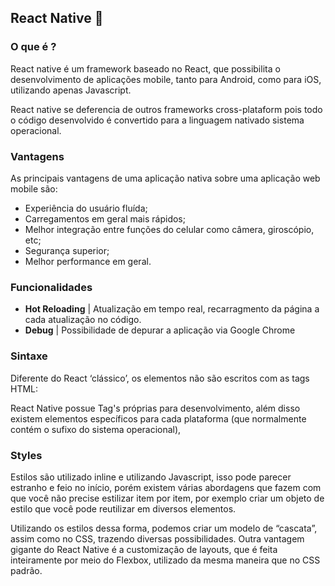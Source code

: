 ## React Native :iphone:

### O que é ?

React native é um framework baseado no React, que possibilita o desenvolvimento de aplicações mobile, tanto para Android, como para iOS, utilizando apenas Javascript.

React native se deferencia de outros frameworks cross-plataform pois todo o código desenvolvido é convertido para a linguagem nativado sistema operacional.

### Vantagens

As principais vantagens de uma aplicação nativa sobre uma aplicação web mobile são:

- Experiência do usuário fluída;
- Carregamentos em geral mais rápidos;
- Melhor integração entre funções do celular como câmera, giroscópio, etc;
- Segurança superior;
- Melhor performance em geral.

### Funcionalidades

- **Hot Reloading** | Atualização em tempo real, recarragmento da página a cada atualização no código.
- **Debug** | Possibilidade de depurar a aplicação via Google Chrome

### Sintaxe

Diferente do React ‘clássico’, os elementos não são escritos com as tags HTML:

React Native possue Tag's próprias para desenvolvimento, além disso existem elementos específicos para cada plataforma (que normalmente contém o sufixo do sistema operacional),

### Styles

Estilos são utilizado inline e utilizando Javascript, isso pode parecer estranho e feio no início, porém existem várias abordagens que fazem com que você não precise estilizar item por item, por exemplo criar um objeto de estilo que você pode reutilizar em diversos elementos.

Utilizando os estilos dessa forma, podemos criar um modelo de “cascata”, assim como no CSS, trazendo diversas possibilidades. Outra vantagem gigante do React Native é a customização de layouts, que é feita inteiramente por meio do Flexbox, utilizado da mesma maneira que no CSS padrão.

